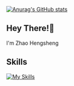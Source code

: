 [![Anurag's GitHub stats](https://github-readme-stats.vercel.app/api?username=zhao-heng-sheng)](https://github.com/anuraghazra/github-readme-stats)

## Hey There!👋

I'm Zhao Hengsheng

## Skills

[![My Skills](https://skillicons.dev/icons?i=js,ts,html,css,sass,vue,solidjs,git,vite,vim,vscode,netlify)](https://skillicons.dev)

